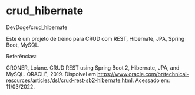 # crud_hibernate
DevDoge/crud_hibernate 

Este é um projeto de treino para CRUD com REST, Hibernate, JPA, Spring Boot, MySQL.

Referências:

GRONER, Loiane. CRUD REST using Spring Boot 2, Hibernate, JPA, and MySQL. ORACLE, 2019. Dispoível em https://www.oracle.com/br/technical-resources/articles/dsl/crud-rest-sb2-hibernate.html. Acessado em: 11/03/2022.
